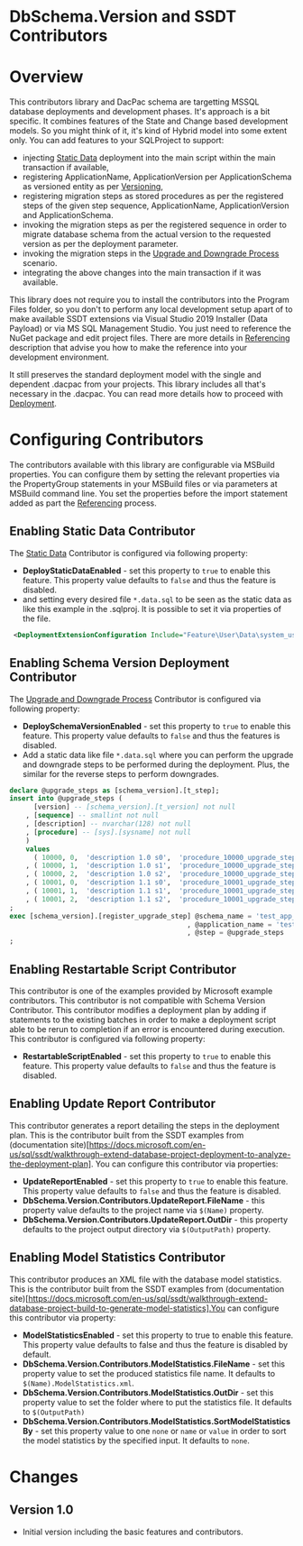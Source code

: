 # DbSchema.Version and SSDT Contributors

# Overview

This contributors library and DacPac schema are targetting MSSQL database deployments and development phases. It's approach is a bit specific. It combines features of the State and Change based development models. So you might think of it, it's kind of Hybrid model into some extent only. You can add features to your SQLProject to support:
- injecting [Static Data](docs/STATIC-DATA.MD) deployment into the main script within the main transaction if available,
- registering ApplicationName, ApplicationVersion per ApplicationSchema as versioned entity as per [Versioning](docs/VERSIONING.MD),
- registering migration steps as stored procedures as per the registered steps of the given step sequence, ApplicationName, ApplicationVersion and ApplicationSchema.
- invoking the migration steps as per the registered sequence in order to migrate database schema from the actual version to the requested version as per the deployment parameter.
- invoking the migration steps in the [Upgrade and Downgrade Process](docs/UP-AND-DOWN.MD) scenario.
- integrating the above changes into the main transaction if it was available.

This library does not require you to install the contributors into the Program Files folder, so you don't to perform any local development setup apart of to make available SSDT extensions via Visual Studio 2019 Installer (Data Payload) or via MS SQL Management Studio. You just need to reference the NuGet package and edit project files. There are more details in [Referencing](docs/REFERENCING.MD) description that advise you how to make the reference into your development environment.

It still preserves the standard deployment model with the single and dependent .dacpac from your projects. This library includes all that's necessary in the .dacpac. You can read more details how to proceed with [Deployment](docs/DEPLOYMENT.MD).

# Configuring Contributors

The contributors available with this library are configurable via MSBuild properties. You can configure them by setting the relevant properties via the PropertyGroup statements in your MSBuild files or via parameters at MSBuild command line. You set the properties before the import statement added as part the [Referencing](docs/REFERENCING.MD) process.

## Enabling Static Data Contributor

The [Static Data](docs/STATIC-DATA.MD) Contributor is configured via following property:
- **DeployStaticDataEnabled** - set this property to `true` to enable this feature. This property value defaults to `false` and thus the feature is disabled.
- and setting every desired file `*.data.sql` to be seen as the static data as like this example in the .sqlproj. It is possible to set it via properties of the file. 
```xml
 <DeploymentExtensionConfiguration Include="Feature\User\Data\system_users.data.sql" />
```

## Enabling Schema Version Deployment Contributor

The [Upgrade and Downgrade Process](docs/UP-AND-DOWN.MD) Contributor is configured via following property:
- **DeploySchemaVersionEnabled** - set this property to `true` to enable this feature. This property value defaults to `false` and thus the features is disabled.
- Add a static data like file `*.data.sql` where you can perform the upgrade and downgrade steps to be performed during the deployment. Plus, the similar for the reverse steps to perform downgrades. 
```sql
declare @upgrade_steps as [schema_version].[t_step];
insert into @upgrade_steps (
      [version] -- [schema_version].[t_version] not null
    , [sequence] -- smallint not null
    , [description] -- nvarchar(128) not null
    , [procedure] -- [sys].[sysname] not null
    )
    values
      ( 10000, 0,  'description 1.0 s0',  'procedure_10000_upgrade_step_0' )
    , ( 10000, 1,  'description 1.0 s1',  'procedure_10000_upgrade_step_1' )
    , ( 10000, 2,  'description 1.0 s2',  'procedure_10000_upgrade_step_2')
    , ( 10001, 0,  'description 1.1 s0',  'procedure_10001_upgrade_step_0' )
    , ( 10001, 1,  'description 1.1 s1',  'procedure_10001_upgrade_step_1' )
    , ( 10001, 2,  'description 1.1 s2',  'procedure_10001_upgrade_step_2')
;
exec [schema_version].[register_upgrade_step] @schema_name = 'test_app_schema'      -- t_schema_name
                                            , @application_name = 'test_app' -- t_application_name
                                            , @step = @upgrade_steps             -- t_step
;
```

## Enabling Restartable Script Contributor

This contributor is one of the examples provided by Microsoft example contributors. This contributor is not compatible with Schema Version Contributor. This contributor modifies a deployment plan by adding if statements to the existing batches in order to make a deployment script able to be rerun to completion if an error is encountered during execution.
This contributor is configured via following property:
- **RestartableScriptEnabled** - set this property to `true` to enable this feature. This property value defaults to `false` and thus the feature is disabled.

## Enabling Update Report Contributor

This contributor generates a report detailing the steps in the deployment plan. This is the contributor built from the SSDT examples from (documentation site)[https://docs.microsoft.com/en-us/sql/ssdt/walkthrough-extend-database-project-deployment-to-analyze-the-deployment-plan]. You can configure this contributor via properties:
- **UpdateReportEnabled** - set this property to `true` to enable this feature. This property value defaults to `false` and thus the feature is disabled.
- **DbSchema.Version.Contributors.UpdateReport.FileName** - this property value defaults to the project name via `$(Name)` property.
- **DbSchema.Version.Contributors.UpdateReport.OutDir** - this property defaults to the project output directory via `$(OutputPath)` property.

## Enabling Model Statistics Contributor

This contributor produces an XML file with the database model statistics. This is the contributor built from the SSDT examples from (documentation site)[https://docs.microsoft.com/en-us/sql/ssdt/walkthrough-extend-database-project-build-to-generate-model-statistics].You can configure this contributor via property:
- **ModelStatisticsEnabled** - set this property to true to enable this feature. This property value defaults to false and thus the feature is disabled by default.
- **DbSchema.Version.Contributors.ModelStatistics.FileName** - set this property value to set the produced statistics file name. It defaults to `$(Name).ModelStatistics.xml`.
- **DbSchema.Version.Contributors.ModelStatistics.OutDir** - set this property value to set the folder where to put the statistics file. It defaults to `$(OutputPath)`
- **DbSchema.Version.Contributors.ModelStatistics.SortModelStatisticsBy** - set this property value to one `none` or `name` or `value` in order to sort the model statistics by the specified input. It defaults to `none`. 

# Changes

## Version 1.0

- Initial version including the basic features and contributors.
